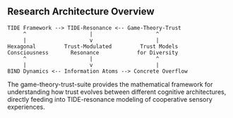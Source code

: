 ## Research Architecture Overview

```
TIDE Framework --> TIDE-Resonance <-- Game-Theory-Trust
     ^                    |                    ^
     |                    v                    |
Hexagonal         Trust-Modulated         Trust Models
Consciousness       Resonance            for Diversity
     ^                    |                    ^
     |                    v                    |
BIND Dynamics <-- Information Atoms --> Concrete Overflow
```

The game-theory-trust-suite provides the mathematical framework for understanding
how trust evolves between different cognitive architectures, directly feeding into
TIDE-resonance modeling of cooperative sensory experiences.
